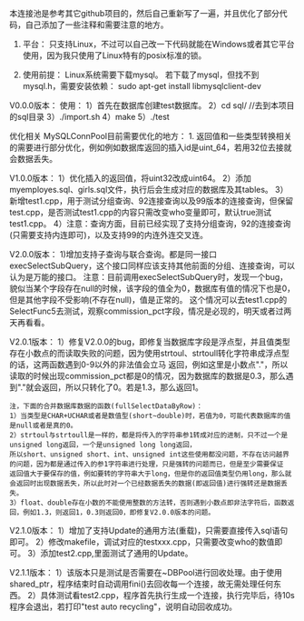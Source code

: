 本连接池是参考其它github项目的，然后自己重新写了一遍，并且优化了部分代码，自己添加了一些注释和需要注意的地方。

1. 平台：
只支持Linux，不过可以自己改一下代码就能在Windows或者其它平台使用，因为我只使用了Linux特有的posix标准的锁。

2. 使用前提：
Linux系统需要下载mysql。
若下载了mysql，但找不到mysql.h，需要安装依赖：
sudo apt-get install libmysqlclient-dev




V0.0.0版本：
使用：
1）首先在数据库创建test数据库。
2）cd sql/  //去到本项目的sql目录
3）./import.sh
4）make
5）./test

优化相关
MySQLConnPool目前需要优化的地方：
    1. 返回值和一些类型转换相关的需要进行部分优化，例如例如数据库返回的插入id是uint_64，若用32位去接就会数据丢失。

V1.0.0版本：
    1）优化插入的返回值，将uint32改成uint64。
    2）添加myemployes.sql、girls.sql文件，执行后会生成对应的数据库及其tables。
    3）新增test1.cpp，用于测试分组查询、92连接查询以及99版本的连接查询，但保留test.cpp，是否测试test1.cpp的内容只需改变who变量即可，默认true测试test1.cpp。
    4）注意：查询方面，目前已经实现了支持分组查询，92的连接查询(只需要支持内连即可)，以及支持99的内连外连交叉连。

V2.0.0版本：
    1)增加支持子查询与联合查询。都是同一接口execSelectSubQuery，这个接口同样应该支持其他前面的分组、连接查询，可以认为是万能的接口。
    注意：目前调用execSelectSubQuery时，发现一个bug，貌似当某个字段存在null的时候，该字段的值全为0，数据库有值的情况下也是0，但是其他字段不受影响(不存在null)，值是正常的。
    这个情况可以去test1.cpp的SelectFunc5去测试，观察commission_pct字段，情况是必现的，明天或者过两天再看看。

V2.0.1版本：
    1）修复V2.0.0的bug，即修复当数据库字段是浮点型，并且值类型存在小数点的而读取失败的问题，因为使用strtoul、strtoull转化字符串成浮点型的话，这两函数遇到0-9以外的非法值会立马
    返回，例如这里是小数点"."，所以读取的时候出现commission_pct都是0的情况，因为数据库的数据是0.3，那么遇到"."就会返回，所以只转化了0。若是1.3，那么返回1。

    注，下面的合并数据库数据的函数(fullSelectDataByRow)： 
    1）当类型是CHAR+UCHAR或者是数值型(short~double)时，若值为0，可能代表数据库的值是null或者是真的0。
    2）strtoul与strtoull是一样的，都是将传入的字符串参1转成对应的进制，只不过一个是unsigned long返回，一个是unsigned long long返回，
    所以short、unsigned short、int、unsigned int这些使用都没问题，不存在访问越界的问题，因为都是通过传入的参1字符串进行处理，只是强转的问题而已，但是至少需要保证
    返回值大于要保存的值，例如要转的字符串大于long，但是你的返回值类型仍用long，那么就会返回时出现数据丢失，所以此时对一个已经数据丢失的数据(即返回值)进行强转还是数据丢失。
    3）float、double存在小数的不能使用整数的方法转，否则遇到小数点即非法字符后，函数返回，例如1.3，则返回1，0.3则返回0，即修复V2.0.0版本的问题。

V2.1.0版本：
    1）增加了支持Update的通用方法(重载)，只需要直接传入sql语句即可。
    2）修改makefile，调试对应的testxxx.cpp，只需要改变who的数值即可。
    3）添加test2.cpp,里面测试了通用的Update。

V2.1.1版本：
    1）该版本只是测试是否需要在~DBPool进行回收处理。由于使用shared_ptr，程序结束时自动调用fini()去回收每一个连接，故无需处理任何东西。
    2）具体测试看test2.cpp，程序首先执行生成一个连接，执行完毕后，待10s程序会退出，若打印"test auto recycling"，说明自动回收成功。